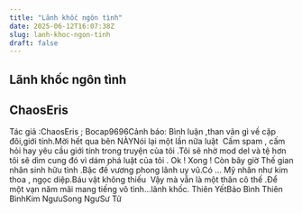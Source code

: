 ```yaml
---
title: "Lãnh khốc ngôn tình"
date: 2025-06-12T16:07:38Z
slug: lanh-khoc-ngon-tinh
draft: false
---
```


## Lãnh khốc ngôn tình

## ChaosEris

​Tác giả :ChaosEris ; Bocap9696​Cảnh báo: Bình luận ,than vãn gì về cặp đôi,giới tính.Mời hết qua bên ​NÀY​Nói lại một lần nữa luật​ ​ Cấm spam , cấm hỏi hay yêu cầu giới tính trong truyện của tôi .Tôi sẽ nhờ mod del và tệ hơn tôi sẽ dìm cung đó vì dám phá luật của tôi . ​Ok ! Xong ! Còn bây giờ​ 
 Thế gian nhân sinh hữu tình .​Bậc đế vương phong lãnh uy vũ.​Có ...​ 
Mỹ nhân như kim thoa , ngọc diệp.​Báu vật không thiếu​ ​ ​Vậy mà vẫn là một thân cô thế .​Để một vạn năm mãi mang tiếng vô tình​...lãnh khốc.​ ​ ​Thiên Yết​​Bảo Bình​ ​Thiên Bình​​Kim Ngưu​​Song Ngư​​Sư Tử​​ ​